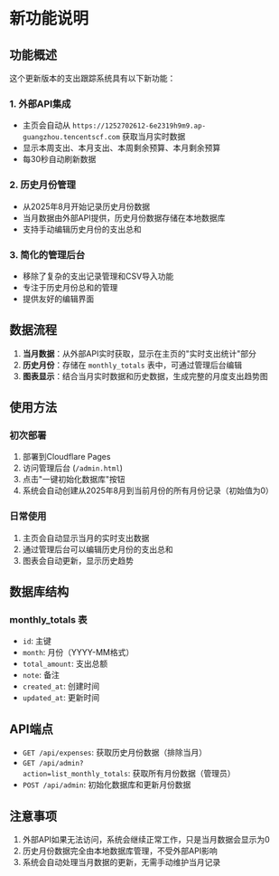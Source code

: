 # 新功能说明

## 功能概述

这个更新版本的支出跟踪系统具有以下新功能：

### 1. 外部API集成
- 主页会自动从 `https://1252702612-6e2319h9m9.ap-guangzhou.tencentscf.com` 获取当月实时数据
- 显示本周支出、本月支出、本周剩余预算、本月剩余预算
- 每30秒自动刷新数据

### 2. 历史月份管理
- 从2025年8月开始记录历史月份数据
- 当月数据由外部API提供，历史月份数据存储在本地数据库
- 支持手动编辑历史月份的支出总和

### 3. 简化的管理后台
- 移除了复杂的支出记录管理和CSV导入功能
- 专注于历史月份总和的管理
- 提供友好的编辑界面

## 数据流程

1. **当月数据**：从外部API实时获取，显示在主页的"实时支出统计"部分
2. **历史月份**：存储在 `monthly_totals` 表中，可通过管理后台编辑
3. **图表显示**：结合当月实时数据和历史数据，生成完整的月度支出趋势图

## 使用方法

### 初次部署
1. 部署到Cloudflare Pages
2. 访问管理后台 (`/admin.html`)
3. 点击"一键初始化数据库"按钮
4. 系统会自动创建从2025年8月到当前月份的所有月份记录（初始值为0）

### 日常使用
1. 主页会自动显示当月的实时支出数据
2. 通过管理后台可以编辑历史月份的支出总和
3. 图表会自动更新，显示历史趋势

## 数据库结构

### monthly_totals 表
- `id`: 主键
- `month`: 月份（YYYY-MM格式）
- `total_amount`: 支出总额
- `note`: 备注
- `created_at`: 创建时间
- `updated_at`: 更新时间

## API端点

- `GET /api/expenses`: 获取历史月份数据（排除当月）
- `GET /api/admin?action=list_monthly_totals`: 获取所有月份数据（管理员）
- `POST /api/admin`: 初始化数据库和更新月份数据

## 注意事项

1. 外部API如果无法访问，系统会继续正常工作，只是当月数据会显示为0
2. 历史月份数据完全由本地数据库管理，不受外部API影响
3. 系统会自动处理当月数据的更新，无需手动维护当月记录

